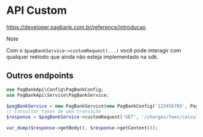 # API Custom

<https://developer.pagbank.com.br/reference/introducao>

> [!NOTE]
> Com o `$pagBankService->customRequest(...)` você pode interagir com qualquer método que ainda não esteja implementado na sdk.

## Outros endpoints

```php
use PagBankApi\Config\PagBankConfig;
use PagBankApi\Service\PagBankService;

$pagBankService = new PagBankService(new PagBankConfig('123456789', PagBankConfig::ENVIRONMENT_SANDBOX));
// Consultar taxas de uma transação
$response = $pagBankService->customRequest('GET', '/charges/fees/calculate?payment_methods=CREDIT_CARD&value=10000&max_installments=10&max_installments_no_interest=4');

var_dump($response->getBody(), $response->getContent());
```
